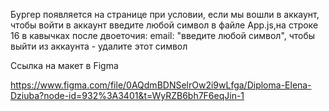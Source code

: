 Бургер появляется на странице при условии, если мы вошли в аккаунт, чтобы войти в аккаунт введите любой символ в файле App.js,на строке 16 в кавычках после двоеточия:  email: "введите любой символ", чтобы выйти из аккаунта - удалитe этот символ


Cсылка на макет в Figma

https://www.figma.com/file/0AQdmBDNSelrOw2i9wLfga/Diploma-Elena-Dziuba?node-id=932%3A3401&t=WyRZB6bh7F6eqJin-1